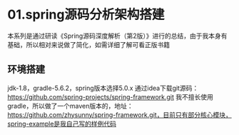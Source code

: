 # 01.spring源码分析架构搭建

本系列是通过研读《Spring源码深度解析（第2版）》进行的总结，由于我本身有基础，所以相对来说做了简化，如需详细了解可看正版书籍

## 环境搭建

jdk-1.8，gradle-5.6.2，spring版本选择5.0.x
通过idea下载git源码：https://github.com/spring-projects/spring-framework.git
我不擅长使用gradle，所以做了一个maven版本的，地址：https://github.com/zhysunny/spring-framework.git，目前只有部分核心模块，spring-example是我自己写的样例代码